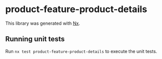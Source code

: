 # product-feature-product-details

This library was generated with [Nx](https://nx.dev).

## Running unit tests

Run `nx test product-feature-product-details` to execute the unit tests.
